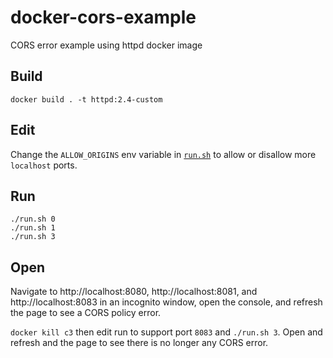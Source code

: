 # docker-cors-example

CORS error example using httpd docker image

## Build
```shell
docker build . -t httpd:2.4-custom
```

## Edit

Change the `ALLOW_ORIGINS` env variable in [`run.sh`](./run.sh) to allow or disallow more `localhost` ports.

## Run

```shell
./run.sh 0
./run.sh 1
./run.sh 3
```

## Open

Navigate to http://localhost:8080, http://localhost:8081, and http://localhost:8083 in an incognito window, open the console, and refresh the page to see a CORS policy error.

`docker kill c3` then edit run to support port `8083` and `./run.sh 3`. Open and refresh and the page to see there is no longer any CORS error.

